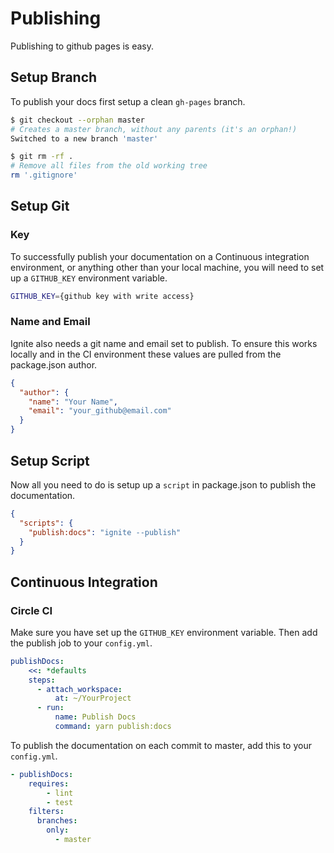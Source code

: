 # Publishing

Publishing to github pages is easy.

## Setup Branch

To publish your docs first setup a clean `gh-pages` branch.

```bash
$ git checkout --orphan master
# Creates a master branch, without any parents (it's an orphan!)
Switched to a new branch 'master'

$ git rm -rf .
# Remove all files from the old working tree
rm '.gitignore'
```

## Setup Git

### Key

To successfully publish your documentation on a Continuous integration environment, or anything other than your local machine, you will need to set up a `GITHUB_KEY` environment variable.

```bash
GITHUB_KEY={github key with write access}
```

### Name and Email

Ignite also needs a git name and email set to publish. To ensure this works locally and in the CI environment these values are pulled from the package.json author.

```json
{
  "author": {
    "name": "Your Name",
    "email": "your_github@email.com"
  }
}
```

## Setup Script

Now all you need to do is setup up a `script` in package.json to publish the documentation.

```json
{
  "scripts": {
    "publish:docs": "ignite --publish"
  }
}
```

## Continuous Integration

### Circle CI

Make sure you have set up the `GITHUB_KEY` environment variable. Then add the publish job to your `config.yml`.

```yaml
publishDocs:
    <<: *defaults
    steps:
      - attach_workspace:
          at: ~/YourProject
      - run:
          name: Publish Docs
          command: yarn publish:docs
```

To publish the documentation on each commit to master, add this to your `config.yml`.

```yaml
- publishDocs:
    requires:
        - lint
        - test
    filters:
      branches:
        only:
          - master
```
